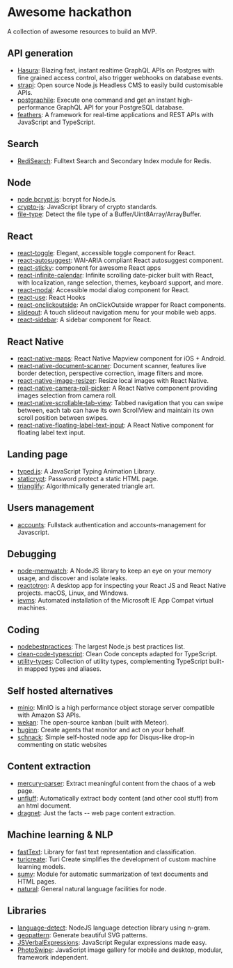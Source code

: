 # Awesome hackathon
A collection of awesome resources to build an MVP.

## API generation

- [Hasura](https://github.com/hasura/graphql-engine): Blazing fast, instant realtime GraphQL APIs on Postgres with fine grained access control, also trigger webhooks on database events.
- [strapi](https://github.com/strapi/strapi): Open source Node.js Headless CMS to easily build customisable APIs.
- [postgraphile](https://github.com/graphile/postgraphile): Execute one command and get an instant high-performance GraphQL API for your PostgreSQL database.
- [feathers](https://github.com/feathersjs/feathers): A framework for real-time applications and REST APIs with JavaScript and TypeScript.

## Search

- [RediSearch](https://github.com/RediSearch/RediSearch): Fulltext Search and Secondary Index module for Redis.

## Node

- [node.bcrypt.js](https://github.com/kelektiv/node.bcrypt.js): bcrypt for NodeJs.
- [crypto-js](https://github.com/brix/crypto-js): JavaScript library of crypto standards.
- [file-type](https://github.com/sindresorhus/file-type): Detect the file type of a Buffer/Uint8Array/ArrayBuffer.

## React

- [react-toggle](https://github.com/aaronshaf/react-toggle): Elegant, accessible toggle component for React.
- [react-autosuggest](https://github.com/moroshko/react-autosuggest): WAI-ARIA compliant React autosuggest component.
- [react-sticky](https://github.com/captivationsoftware/react-sticky): <Sticky /> component for awesome React apps
- [react-infinite-calendar](https://github.com/clauderic/react-infinite-calendar): Infinite scrolling date-picker built with React, with localization, range selection, themes, keyboard support, and more.
- [react-modal](https://github.com/reactjs/react-modal): Accessible modal dialog component for React.
- [react-use](https://github.com/streamich/react-use): React Hooks
- [react-onclickoutside](https://github.com/Pomax/react-onclickoutside): An onClickOutside wrapper for React components.
- [slideout](https://github.com/Mango/slideout): A touch slideout navigation menu for your mobile web apps.
- [react-sidebar](https://github.com/balloob/react-sidebar): A sidebar component for React.

## React Native

- [react-native-maps](https://github.com/react-native-community/react-native-maps): React Native Mapview component for iOS + Android.
- [react-native-document-scanner](https://github.com/Michaelvilleneuve/react-native-document-scanner): Document scanner, features live border detection, perspective correction, image filters and more.
- [react-native-image-resizer](https://github.com/bamlab/react-native-image-resizer): Resize local images with React Native.
- [react-native-camera-roll-picker](https://github.com/jeanpan/react-native-camera-roll-picker): A React Native component providing images selection from camera roll.
- [react-native-scrollable-tab-view](https://github.com/ptomasroos/react-native-scrollable-tab-view): Tabbed navigation that you can swipe between, each tab can have its own ScrollView and maintain its own scroll position between swipes.
- [react-native-floating-label-text-input](https://github.com/eyaleizenberg/react-native-floating-label-text-input): A React Native component for floating label text input.

## Landing page

- [typed.js](https://github.com/mattboldt/typed.js): A JavaScript Typing Animation Library.
- [staticrypt](https://github.com/robinmoisson/staticrypt): Password protect a static HTML page.
- [trianglify](https://github.com/qrohlf/trianglify): Algorithmically generated triangle art.

## Users management

- [accounts](https://github.com/accounts-js/accounts): Fullstack authentication and accounts-management for Javascript.

## Debugging

- [node-memwatch](https://github.com/lloyd/node-memwatch): A NodeJS library to keep an eye on your memory usage, and discover and isolate leaks.
- [reactotron](https://github.com/infinitered/reactotron): A desktop app for inspecting your React JS and React Native projects. macOS, Linux, and Windows.
- [ievms](https://github.com/xdissent/ievms): Automated installation of the Microsoft IE App Compat virtual machines.

## Coding

- [nodebestpractices](https://github.com/goldbergyoni/nodebestpractices): The largest Node.js best practices list.
- [clean-code-typescript](https://github.com/labs42io/clean-code-typescript): Clean Code concepts adapted for TypeScript.
- [utility-types](https://github.com/piotrwitek/utility-types): Collection of utility types, complementing TypeScript built-in mapped types and aliases.

## Self hosted alternatives

- [minio](https://github.com/minio/minio): MinIO is a high performance object storage server compatible with Amazon S3 APIs.
- [wekan](https://github.com/wekan/wekan): The open-source kanban (built with Meteor).
- [huginn](https://github.com/huginn/huginn): Create agents that monitor and act on your behalf.
- [schnack](https://github.com/schn4ck/schnack): Simple self-hosted node app for Disqus-like drop-in commenting on static websites

## Content extraction

- [mercury-parser](https://github.com/postlight/mercury-parser): Extract meaningful content from the chaos of a web page.
- [unfluff](https://github.com/ageitgey/node-unfluff): Automatically extract body content (and other cool stuff) from an html document.
- [dragnet](https://github.com/dragnet-org/dragnet): Just the facts -- web page content extraction.

## Machine learning & NLP

- [fastText](https://github.com/facebookresearch/fastText): Library for fast text representation and classification.
- [turicreate](https://github.com/apple/turicreate): Turi Create simplifies the development of custom machine learning models.
- [sumy](https://github.com/miso-belica/sumy): Module for automatic summarization of text documents and HTML pages.
- [natural](https://github.com/NaturalNode/natural): General natural language facilities for node.

## Libraries

- [language-detect](https://github.com/FGRibreau/node-language-detect): NodeJS language detection library using n-gram.
- [geopattern](https://github.com/btmills/geopattern): Generate beautiful SVG patterns.
- [JSVerbalExpressions](https://github.com/VerbalExpressions/JSVerbalExpressions): JavaScript Regular expressions made easy.
- [PhotoSwipe](https://github.com/dimsemenov/PhotoSwipe): JavaScript image gallery for mobile and desktop, modular, framework independent.
